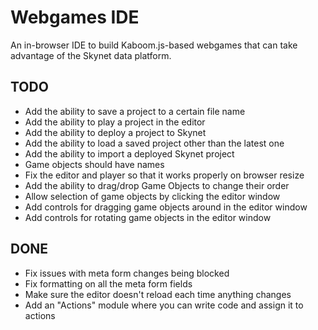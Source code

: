 # Webgames IDE

An in-browser IDE to build Kaboom.js-based webgames that can take advantage of the Skynet data platform.

## TODO

* Add the ability to save a project to a certain file name
* Add the ability to play a project in the editor
* Add the ability to deploy a project to Skynet
* Add the ability to load a saved project other than the latest one
* Add the ability to import a deployed Skynet project
* Game objects should have names
* Fix the editor and player so that it works properly on browser resize
* Add the ability to drag/drop Game Objects to change their order
* Allow selection of game objects by clicking the editor window
* Add controls for dragging game objects around in the editor window
* Add controls for rotating game objects in the editor window

## DONE

* Fix issues with meta form changes being blocked
* Fix formatting on all the meta form fields
* Make sure the editor doesn't reload each time anything changes
* Add an "Actions" module where you can write code and assign it to actions

